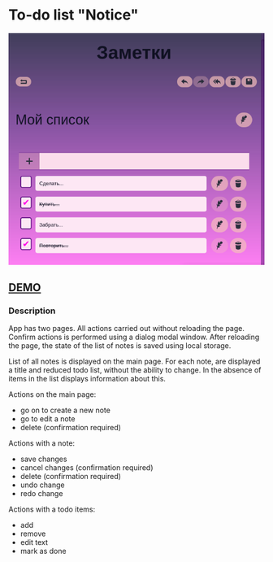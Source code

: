 # To-do list "Notice"

![App preview](preview.jpg)

## [DEMO](https://noticer.netlify.app/)


### Description

App has two pages. All actions carried out without reloading the page.
Confirm actions is performed using a dialog modal window.
After reloading the page, the state of the list of notes is saved using local storage.

List of all notes is displayed on the main page.
For each note, are displayed a title and reduced todo list, without the ability to change.
In the absence of items in the list displays information about this.

Actions on the main page:
+ go on to create a new note
+ go to edit a note
+ delete (confirmation required)

Actions with a note:
+ save changes
+ cancel changes (confirmation required)
+ delete (confirmation required)
+ undo change
+ redo change

Actions with a todo items:
+ add
+ remove
+ edit text
+ mark as done
